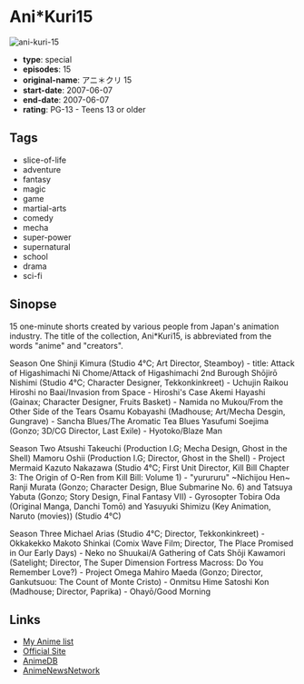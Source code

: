# Ani\*Kuri15

![ani-kuri-15](https://cdn.myanimelist.net/images/anime/13/62923.jpg)

-   **type**: special
-   **episodes**: 15
-   **original-name**: アニ＊クリ 15
-   **start-date**: 2007-06-07
-   **end-date**: 2007-06-07
-   **rating**: PG-13 - Teens 13 or older

## Tags

-   slice-of-life
-   adventure
-   fantasy
-   magic
-   game
-   martial-arts
-   comedy
-   mecha
-   super-power
-   supernatural
-   school
-   drama
-   sci-fi

## Sinopse

15 one-minute shorts created by various people from Japan's animation industry. The title of the collection, Ani\*Kuri15, is abbreviated from the words "anime" and "creators".

Season One
Shinji Kimura (Studio 4°C; Art Director, Steamboy) - title: Attack of Higashimachi Ni Chome/Attack of Higashimachi 2nd Burough
Shōjirō Nishimi (Studio 4°C; Character Designer, Tekkonkinkreet) - Uchujin Raikou Hiroshi no Baai/Invasion from Space - Hiroshi's Case
Akemi Hayashi (Gainax; Character Designer, Fruits Basket) - Namida no Mukou/From the Other Side of the Tears
Osamu Kobayashi (Madhouse; Art/Mecha Desgin, Gungrave) - Sancha Blues/The Aromatic Tea Blues
Yasufumi Soejima (Gonzo; 3D/CG Director, Last Exile) - Hyotoko/Blaze Man

Season Two
Atsushi Takeuchi (Production I.G; Mecha Design, Ghost in the Shell)
Mamoru Oshii (Production I.G; Director, Ghost in the Shell) - Project Mermaid
Kazuto Nakazawa (Studio 4°C; First Unit Director, Kill Bill Chapter 3: The Origin of O-Ren from Kill Bill: Volume 1) - "yurururu" ~Nichijou Hen~
Ranji Murata (Gonzo; Character Design, Blue Submarine No. 6) and Tatsuya Yabuta (Gonzo; Story Design, Final Fantasy VII) - Gyrosopter
Tobira Oda (Original Manga, Danchi Tomō) and Yasuyuki Shimizu (Key Animation, Naruto (movies)) (Studio 4°C)

Season Three
Michael Arias (Studio 4°C; Director, Tekkonkinkreet) - Okkakekko
Makoto Shinkai (Comix Wave Film; Director, The Place Promised in Our Early Days) - Neko no Shuukai/A Gathering of Cats
Shōji Kawamori (Satelight; Director, The Super Dimension Fortress Macross: Do You Remember Love?) - Project Omega
Mahiro Maeda (Gonzo; Director, Gankutsuou: The Count of Monte Cristo) - Onmitsu Hime
Satoshi Kon (Madhouse; Director, Paprika) - Ohayō/Good Morning

## Links

-   [My Anime list](https://myanimelist.net/anime/2832/AniKuri15)
-   [Official Site](http://www.nhk.or.jp/ani-kuri/)
-   [AnimeDB](http://anidb.info/perl-bin/animedb.pl?show=anime&aid=5211)
-   [AnimeNewsNetwork](http://www.animenewsnetwork.com/encyclopedia/anime.php?id=10585)
